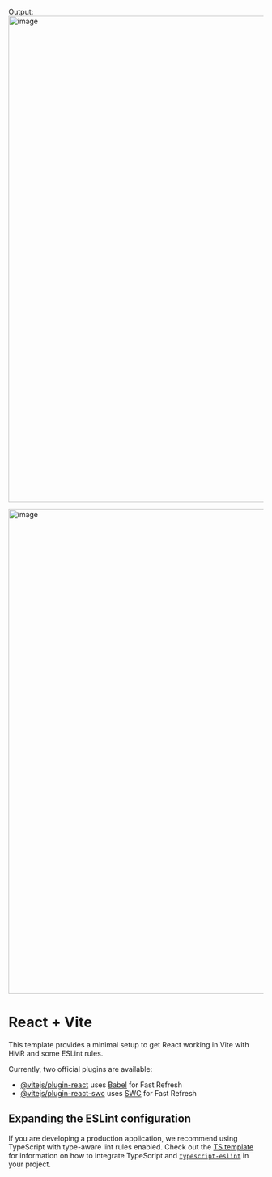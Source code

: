 Output:
<img width="1916" height="961" alt="image" src="https://github.com/user-attachments/assets/0e672cb4-8802-4e7b-b911-9d1b35578db0" />

<img width="1896" height="958" alt="image" src="https://github.com/user-attachments/assets/dcf2a73a-1987-48c2-8d33-6a2b601df7b3" />




# React + Vite

This template provides a minimal setup to get React working in Vite with HMR and some ESLint rules.

Currently, two official plugins are available:

- [@vitejs/plugin-react](https://github.com/vitejs/vite-plugin-react/blob/main/packages/plugin-react) uses [Babel](https://babeljs.io/) for Fast Refresh
- [@vitejs/plugin-react-swc](https://github.com/vitejs/vite-plugin-react/blob/main/packages/plugin-react-swc) uses [SWC](https://swc.rs/) for Fast Refresh

## Expanding the ESLint configuration

If you are developing a production application, we recommend using TypeScript with type-aware lint rules enabled. Check out the [TS template](https://github.com/vitejs/vite/tree/main/packages/create-vite/template-react-ts) for information on how to integrate TypeScript and [`typescript-eslint`](https://typescript-eslint.io) in your project.
